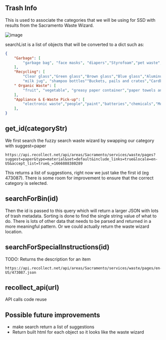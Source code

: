 ## Trash Info

This is used to associate the categories that we will be using for SSD with results from the Sacramento Waste Wizard.

![image](https://user-images.githubusercontent.com/39971693/198422340-f0ffa437-c0ed-4e57-8f5a-feaa9d81baf6.png)

searchList is a list of objects that will be converted to a dict such as:
```json
{
    "Garbage": [
        "garbage bag", "face masks", "diapers","Styrofoam","pet waste","cooking oil","clam shell trays", "deli food containers", "Ziplock bags", "inside cereal box plastic", "bubble wrap", "clear plastic wrap"
    ],
    "Recycling": [
        "Clear glass","Green glass","Brown glass","Blue glass","Aluminum and tin cans","Aluminum trays and foil rinsed","Empty aerosol cans","Pots, pans and utensils","Lids from jars","Soda bottles", 
        "milk jug", "shampoo bottles""Buckets, pails and crates","Cardboard","Cereal boxes","Paper bags","Paper packaging","Junk mail","Books","Office paper"],
    " Organic Waste": [
        "fruit", "vegetable", "greasy paper container","paper towels and napkins","coffee filters and tea bags","paper takeout with no wax or plastic lining",
    ],
    "Appliance & E-Waste Pick-up": [
        "electronic waste","people","paint","batteries","chemicals","Motor oil","fluorescent bulbs","medical sharps","clothing","fuel tanks"
    ],
}
```

## get_id(categoryStr)
We first search the fuzzy search waste wizard by swapping our category with suggest=paper

    https://api.recollect.net/api/areas/Sacramento/services/waste/pages?suggest=paper&type=material&set=default&include_links=true&locale=en-US&accept_list=true&_=1666888380289

This returns a list of suggestions, right now we just take the first id (eg 473087). There is some room for improvement to ensure that the correct category is selected.

## searchForBin(id)
Then the id is passed to this query which will return a larger JSON with lots of trash metadata. Sorting is done to find the single string value of what to do. There is lots of other data that needs to be parsed and returned in a more meaningful pattern. Or we could actually return the waste wizard location.

## searchForSpecialInstructions(id)
TODO: Returns the description for an item

    https://api.recollect.net/api/areas/Sacramento/services/waste/pages/en-US/473087.json

## recollect_api(url)
API calls code reuse

## Possible future improvements
- make search return a list of suggestions
- Return built html for each object so it looks like the waste wizard
